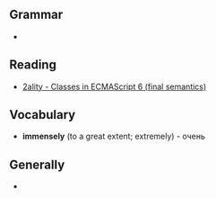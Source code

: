 ## Grammar
-
 

## Reading
- [2ality - Classes in ECMAScript 6 (final semantics)](http://www.2ality.com/2015/02/es6-classes-final.html)


## Vocabulary
- **immensely** (to a great extent; extremely) - очень


## Generally
-
